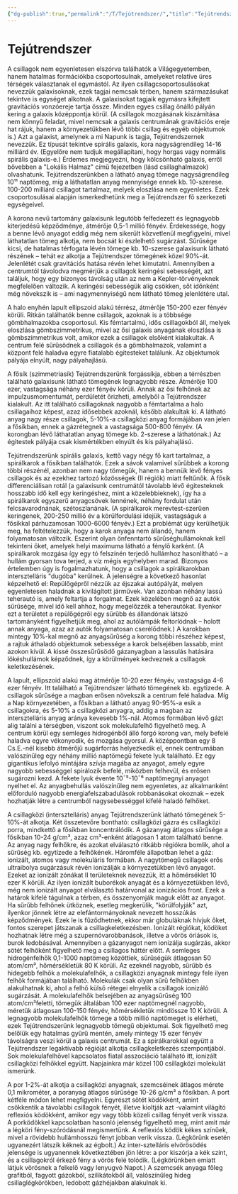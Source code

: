 ```yaml
---
{"dg-publish":true,"permalink":"/T/Tejútrendszer/","title":"Tejútrendszer","created":"2023-11-18T01:27","updated":"2024-10-26T00:36"}
---
```



# Tejútrendszer

A csillagok nem egyenletesen elszórva találhatók a Világegyetemben, hanem hatalmas formációkba csoportosulnak, amelyeket relatíve üres térségek választanak el egymástól. Az ilyen csillagcsoportosulásokat nevezzük galaxisoknak, ezek tagjai nemcsak térben, hanem származásukat tekintve is egységet alkotnak. A galaxisokat tagjaik egymásra kifejtett gravitációs vonzóereje tartja össze. Minden egyes csillag önálló pályán kering a galaxis középpontja körül. (A csillagok mozgásának kiszámítása nem könnyű feladat, mivel nemcsak a galaxis centrumának gravitációs ereje hat rájuk, hanem a környezetükben lévő többi csillag és egyéb objektumok is.) Azt a galaxist, amelynek a mi Napunk is tagja, Tejútrendszernek nevezzük. Ez típusát tekintve spirális galaxis, kora nagyságrendileg 14-16 milliárd év. (Egyelőre nem tudjuk megállapítani, hogy horgas vagy normális spirális galaxis-e.) Érdemes megjegyezni, hogy kölcsönható galaxis, erről bővebben a "Lokális Halmaz" című fejezetben (lásd csillaghalmazok) olvashatunk. Tejútrendszerünkben a látható anyag tömege nagyságrendileg 10¹¹ naptömeg, míg a láthatatlan anyag mennyisége ennek kb. 10-szerese. 100-200 milliárd csillagot tartalmaz, melyek eloszlása nem egyenletes. Ezek csoportosulásai alapján ismerkedhetünk meg a Tejútrendszer fő szerkezeti egységeivel.  

A korona nevű tartomány galaxisunk legutóbb felfedezett és legnagyobb kiterjedésű képződménye, átmérője 0,5-1 millió fényév. Érdekessége, hogy a benne lévő anyagot eddig még nem sikerült közvetlenül megfigyelni, mivel láthatatlan tömeg alkotja, nem bocsát ki észlelhető sugárzást. Sűrűsége kicsi, de hatalmas térfogata lévén tömege kb. 10-szerese galaxisunk látható részének – tehát ez alkotja a Tejútrendszer tömegének közel 90%-át. Jelenlétét csak gravitációs hatása révén lehet kimutatni. Amennyiben a centrumtól távolodva megmérjük a csillagok keringési sebességét, azt találjuk, hogy egy bizonyos távolság után az nem a Kepler-törvényeknek megfelelően változik. A keringési sebességük alig csökken, sőt időnként még növekszik is – ami nagymennyiségű nem látható tömeg jelenlétére utal.  

A halo enyhén lapult ellipszoid alakú térrész, átmérője 150-200 ezer fényév körüli. Ritkán találhatók benne csillagok, azoknak is a többsége gömbhalmazokba csoportosul. Kis fémtartalmú, idős csillagokból áll, melyek eloszlása gömbszimmetrikus, mivel az ősi galaxis anyagának eloszlása is gömbszimmetrikus volt, amikor ezek a csillagok elsőként kialakultak. A centrum felé sűrűsödnek a csillagok és a gömbhalmazok, valamint a központ felé haladva egyre fiatalabb égitesteket találunk. Az objektumok pályája elnyúlt, nagy pályahajlású.  

A fősík (szimmetriasík) Tejútrendszerünk forgássíkja, ebben a térrészben található galaxisunk látható tömegének legnagyobb része. Átmérője 100 ezer, vastagsága néhány ezer fényév körüli. Annak az ősi felhőnek az impulzusmomentumát, perdületét őrizheti, amelyből a Tejútrendszer kialakult. Az itt található csillagoknak nagyobb a fémtartalma a halo csillagaihoz képest, azaz idősebbek azoknál, később alakultak ki. A látható anyag nagy része csillagok, 5-10%-a csillagközi anyag formájában van jelen a fősíkban, ennek a gázrétegnek a vastagsága 500-800 fényév. (A korongban lévő láthatatlan anyag tömege kb. 2-szerese a láthatónak.) Az égitestek pályája csak kismértékben elnyúlt és kis pályahajlású.  

Tejútrendszerünk spirális galaxis, kettő vagy négy fő kart tartalmaz, a spirálkarok a fősíkban találhatók. Ezek a sávok valamivel sűrűbbek a korong többi részénél, azonban nem nagy tömegük, hanem a bennük lévő fényes csillagok és az ezekhez tartozó közösségek (II régiók) miatt feltűnők. A fősík differenciálisan rotál (a galaxisunk centrumától távolabb lévő égitesteknek hosszabb idő kell egy keringéshez, mint a közelebbieknek), így ha a spirálkarok egyszerű anyagcsövek lennének, néhány fordulat után felcsavarodnának, szétoszlanának. (A spirálkarok merevtest-szerűen keringenek, 200-250 millió év a körülfordulási idejük, vastagságuk a fősíkkal párhuzamosan 1000-6000 fényév.) Ezt a problémát úgy kerülhetjük meg, ha feltételezzük, hogy a karok anyaga nem állandó, hanem folyamatosan változik. Eszerint olyan önfenntartó sűrűséghullámoknak kell tekinteni őket, amelyek helyi maximuma látható a fénylő karként. (A spirálkarok mozgása így egy tó felszínén terjedő hullámhoz hasonlítható – a hullám gyorsan tova terjed, a víz mégis egyhelyben marad. Bizonyos értelemben úgy is fogalmazhatunk, hogy a csillagok a spirálkarokban intersztelláris "dugóba" kerülnek. A jelenségre a következő hasonlat képzelhető el: Repülőgépről nézzük az éjszakai autópályát, melyen egyenletesen haladnak a kivilágított járművek. Van azonban néhány lassú teherautó is, amely feltartja a forgalmat. Ezek közelében megnő az autók sűrűsége, mivel idő kell ahhoz, hogy megelőzzék a teherautókat. Ilyenkor ezt a területet a repülőgépről egy sűrűbb és állandónak látszó tartományként figyelhetjük meg, ahol az autólámpák feltorlódnak – holott annak anyaga, azaz az autók folyamatosan cserélődnek.) A karokban mintegy 10%-kal megnő az anyagsűrűség a korong többi részéhez képest, a rajtuk áthaladó objektumok sebessége a karok belsejében lassabb, mint azokon kívül. A kissé összesűrűsödő gázanyagban a lassulás hatására lökéshullámok képződnek, így a körülmények kedveznek a csillagok keletkezésének.  

A lapult, ellipszoid alakú mag átmérője 10-20 ezer fényév, vastagsága 4-6 ezer fényév. Itt található a Tejútrendszer látható tömegének kb. egytizede. A csillagok sűrűsége a magban erősen növekszik a centrum felé haladva. Míg a Nap környezetében, a fősíkban a látható anyag 90-95%-a esik a csillagokra, és 5-10% a csillagközi anyagra, addig a magban az intersztelláris anyag aránya kevesebb 1%-nál. Atomos formában lévő gázt alig találni a térségben, viszont sok molekulafelhő figyelhető meg. A centrum körül egy semleges hidrogénből álló forgó korong van, mely befelé haladva egyre vékonyodik, és mozgása gyorsul. A középpontban egy 8 Cs.E.-nél kisebb átmérőjű sugárforrás helyezkedik el, ennek centrumában valószínűleg egy néhány millió naptömegű fekete lyuk található. Ez egy gigantikus lefolyó mintájára szívja magába az anyagot, amely egyre nagyobb sebességgel spirálozik befelé, miközben felhevül, és erősen sugározni kezd. A fekete lyuk évente 10¯⁵-10¯⁶ naptömegnyi anyagot nyelhet el. Az anyagbehullás valószínűleg nem egyenletes, az alkalmanként előforduló nagyobb energiafelszabadulások robbanásokat okoznak – ezek hozhatják létre a centrumból nagysebességgel kifelé haladó felhőket.  

A csillagközi (intersztelláris) anyag Tejútrendszerünk látható tömegének 5-10%-át alkotja. Két összetevőre bontható: csillagközi gázra és csillagközi porra, mindkettő a fősíkban koncentrálódik. A gázanyag átlagos sűrűsége a fősíkban 10-24 g/cm³, azaz cm³-enként átlagosan 1 atom található benne. Az anyag nagy felhőkre, és azokat elválasztó ritkább régiókra bomlik, ahol a sűrűség kb. egytizede a felhőkének. Háromféle állapotban lehet a gáz: ionizált, atomos vagy molekuláris formában. A nagytömegű csillagok erős ultraibolya sugárzásuk révén ionizálják a környezetükben lévő anyagot. Ezeket az ionizált zónákat II területeknek nevezzük, itt a hőmérséklet 10 ezer K körüli. Az ilyen ionizált buborékok anyagát és a környezetükben lévő, még nem ionizált anyagot elválasztó határvonal az ionizációs front. Ezek a határok kifelé tágulnak a térben, és összenyomják maguk előtt az anyagot. Ha sűrűbb felhőnek ütköznek, esetleg megkerülik, "körülfolyják" azt, ilyenkor jönnek létre az elefántormányoknak nevezett hosszúkás képződmények. Ezek le is fűződhetnek, ekkor már globuláknak hívjuk őket, fontos szerepet játszanak a csillagkeletkezésben. Ionizált régiókat, ködöket hozhatnak létre még a szupernóvarobbanások, illetve a vörös óriások is, burok ledobásával. Amennyiben a gázanyagot nem ionizálja sugárzás, akkor sötét felhőként figyelhető meg a csillagos háttér előtt. A semleges hidrogénfelhők 0,1-1000 naptömeg közöttiek, sűrűségük átlagosan 50 atom/cm³, hőmérsékletük 80 K körüli. Az ezeknél nagyobb, sűrűbb és hidegebb felhők a molekulafelhők, a csillagközi anyagnak mintegy fele ilyen felhők formájában található. Molekulák csak olyan sűrű felhőkben alakulhatnak ki, ahol a felhő külső rétegei elnyelik a csillagok ionizáló sugárzását. A molekulafelhők belsejében az anyagsűrűség 100 atom/cm³feletti, tömegük általában 100 ezer naptömegnél nagyobb, méretük átlagosan 100-150 fényév, hőmérsékletük mindössze 10 K körüli. A legnagyobb molekulafelhők tömege a több millió naptömeget is elérheti, ezek Tejútrendszerünk legnagyobb tömegű objektumai. Sok figyelhető meg belőlük egy hatalmas gyűrű mentén, amely mintegy 15 ezer fényév távolságra veszi körül a galaxis centrumát. Ez a spirálkarokkal együtt a Tejútrendszer legaktívabb régióját alkotja csillagkeletkezés szempontjából. Sok molekulafelhővel kapcsolatos fiatal asszociáció található itt, ionizált csillagközi felhőkkel együtt. Napjainkra már közel 100 csillagközi molekulát ismerünk.  

A por 1-2%-át alkotja a csillagközi anyagnak, szemcséinek átlagos mérete 0,1 mikrométer, a poranyag átlagos sűrűsége 10-26 g/cm³ a fősíkban. A port kétféle módon lehet megfigyelni. Egyrészt sötét ködökként, amint csökkentik a távolabbi csillagok fényét, illetve kioltják azt -valamint világító reflexiós ködökként, amikor egy vagy több közeli csillag fényét verik vissza. A porködökkel kapcsolatban hasonló jelenség figyelhető meg, mint amit már a légköri fény-szóródásnál megismertünk. A reflexiós ködök kékes színűek, mivel a rövidebb hullámhosszú fényt jobban verik vissza. (Légkörünk esetén ugyanezért látszik kéknek az égbolt.) Az inter-sztelláris elvörösödés jelensége is ugyanennek következtében jön létre: a por kiszórja a kék színt, és a csillagokról érkező fény a vörös felé tolódik. (Légkörünkben emiatt látjuk vörösnek a felkelő vagy lenyugvó Napot.) A szemcsék anyaga főleg grafitból, fagyott gázokból, szilikátokból áll, valószínűleg hideg csillaglégkörökben, ledobott gázhéjakban alakulnak ki.  